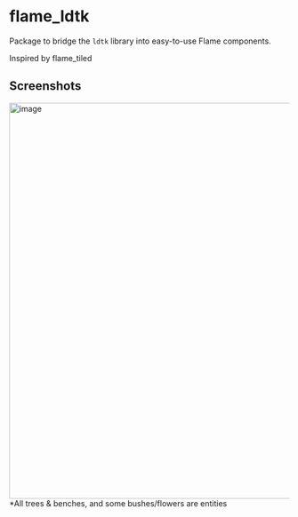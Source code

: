 # flame_ldtk

Package to bridge the `ldtk` library into easy-to-use Flame components.

Inspired by flame_tiled

## Screenshots

<img width="713" alt="image" src="https://user-images.githubusercontent.com/25608913/216793904-e8560f0e-0b96-4f5c-a6a1-2fc034ef505d.png">
*All trees & benches, and some bushes/flowers are entities
